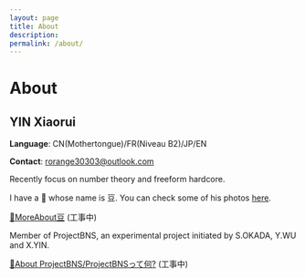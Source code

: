 ```yaml
---
layout: page
title: About
description:
permalink: /about/
---
```


# About

## YIN Xiaorui

**Language**: CN(Mothertongue)/FR(Niveau B2)/JP/EN

**Contact**: <a href="mailto:rorange30303@outlook.com">rorange30303@outlook.com</a>

Recently focus on number theory and freeform hardcore. 

I have a 🐰 whose name is 豆. You can check some of his photos <a href="https://www.instagram.com/rorange30303/">here</a>.

<a href="xiaoruiyin.github.io/d">🔗MoreAbout豆</a> (工事中)

Member of ProjectBNS, an experimental project initiated by S.OKADA, Y.WU and X.YIN.

<a href="xiaoruiyin.github.io/projectbns">🔗About ProjectBNS/ProjectBNSって何?</a> (工事中)
